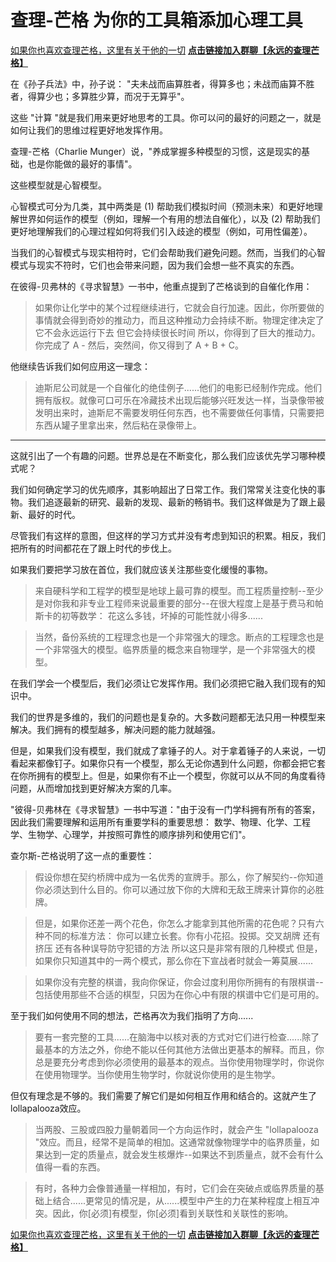 # 查理-芒格 为你的工具箱添加心理工具

[如果你也喜欢查理芒格，这里有关于他的一切](https://ayaseeri.gitbook.io/charlie-munger/)
**[点击链接加入群聊【永远的查理芒格】](https://qm.qq.com/q/FVBeXP6C8o)**


在《孙子兵法》中，孙子说： "夫未战而庙算胜者，得算多也；未战而庙算不胜者，得算少也；多算胜少算，而况于无算乎"。

这些 "计算 "就是我们用来更好地思考的工具。你可以问的最好的问题之一，就是如何让我们的思维过程更好地发挥作用。

查理-芒格（Charlie Munger）说，"养成掌握多种模型的习惯，这是现实的基础，也是你能做的最好的事情"。

这些模型就是心智模型。

心智模式可分为几类，其中两类是 (1) 帮助我们模拟时间（预测未来）和更好地理解世界如何运作的模型（例如，理解一个有用的想法自催化），以及 (2) 帮助我们更好地理解我们的心理过程如何将我们引入歧途的模型（例如，可用性偏差）。

当我们的心智模式与现实相符时，它们会帮助我们避免问题。然而，当我们的心智模式与现实不符时，它们也会带来问题，因为我们会想一些不真实的东西。

在彼得-贝弗林的《寻求智慧》一书中，他重点提到了芒格谈到的自催化作用：

> 如果你让化学中的某个过程继续进行，它就会自行加速。因此，你所要做的事情就会得到奇妙的推动力，而且这种推动力会持续不断。物理定律决定了它不会永远运行下去 但它会持续很长时间 所以，你得到了巨大的推动力。你完成了 A - 然后，突然间，你又得到了 A + B + C。

他继续告诉我们如何应用这一理念：

> 迪斯尼公司就是一个自催化的绝佳例子......他们的电影已经制作完成。他们拥有版权。就像可口可乐在冷藏技术出现后能够兴旺发达一样，当录像带被发明出来时，迪斯尼不需要发明任何东西，也不需要做任何事情，只需要把东西从罐子里拿出来，然后粘在录像带上。

***

这就引出了一个有趣的问题。世界总是在不断变化，那么我们应该优先学习哪种模式呢？

我们如何确定学习的优先顺序，其影响超出了日常工作。我们常常关注变化快的事物。我们追逐最新的研究、最新的发现、最新的畅销书。我们这样做是为了跟上最新、最好的时代。

尽管我们有这样的意图，但这样的学习方式并没有考虑到知识的积累。相反，我们把所有的时间都花在了跟上时代的步伐上。

如果我们要把学习放在首位，我们就应该关注那些变化缓慢的事物。

> 来自硬科学和工程学的模型是地球上最可靠的模型。而工程质量控制--至少是对你我和非专业工程师来说最重要的部分--在很大程度上是基于费马和帕斯卡的初等数学： 花这么多钱，坏掉的可能性就小得多......

> 当然，备份系统的工程理念也是一个非常强大的理念。断点的工程理念也是一个非常强大的模型。临界质量的概念来自物理学，是一个非常强大的模型。

在我们学会一个模型后，我们必须让它发挥作用。我们必须把它融入我们现有的知识中。

我们的世界是多维的，我们的问题也是复杂的。大多数问题都无法只用一种模型来解决。我们拥有的模型越多，解决问题的能力就越强。

但是，如果我们没有模型，我们就成了拿锤子的人。对于拿着锤子的人来说，一切看起来都像钉子。如果你只有一个模型，那么无论你遇到什么问题，你都会把它套在你所拥有的模型上。但是，如果你有不止一个模型，你就可以从不同的角度看待问题，从而增加找到更好解决方案的几率。

"彼得-贝弗林在《寻求智慧》一书中写道："由于没有一门学科拥有所有的答案，因此我们需要理解和运用所有重要学科的重要思想： 数学、物理、化学、工程学、生物学、心理学，并按照可靠性的顺序排列和使用它们"。

查尔斯-芒格说明了这一点的重要性：

> 假设你想在契约桥牌中成为一名优秀的宣牌手。那么，你了解契约--你知道你必须达到什么目的。你可以通过放下你的大牌和无敌王牌来计算你的必胜牌。

> 但是，如果你还差一两个花色，你怎么才能拿到其他所需的花色呢？只有六种不同的标准方法： 你可以建立长套。你有小花招。投掷。交叉胡牌 还有挤压 还有各种误导防守犯错的方法 所以这只是非常有限的几种模式 但是，如果你只知道其中的一两个模式，那么你在下宣战者时就会一筹莫展......

> 如果你没有完整的棋谱，我向你保证，你会过度利用你所拥有的有限棋谱--包括使用那些不合适的棋型，只因为在你心中有限的棋谱中它们是可用的。

至于我们如何使用不同的想法，芒格再次为我们指明了方向......

> 要有一套完整的工具......在脑海中以核对表的方式对它们进行检查......除了最基本的方法之外，你绝不能以任何其他方法做出更基本的解释。而且，你总是要充分考虑到你必须使用的最基本的观点。当你使用物理学时，你说你在使用物理学。当你使用生物学时，你就说你使用的是生物学。

但仅有理念是不够的。我们需要了解它们是如何相互作用和结合的。这就产生了 lollapalooza效应。

> 当两股、三股或四股力量朝着同一个方向运作时，就会产生 "lollapalooza "效应。而且，经常不是简单的相加。这通常就像物理学中的临界质量，如果达到一定的质量点，就会发生核爆炸--如果达不到质量点，就不会有什么值得一看的东西。

> 有时，各种力会像普通量一样相加，有时，它们会在突破点或临界质量的基础上结合......更常见的情况是，从......模型中产生的力在某种程度上相互冲突。因此，你[必须]有模型，你[必须]看到关联性和关联性的影响。

[如果你也喜欢查理芒格，这里有关于他的一切](https://ayaseeri.gitbook.io/charlie-munger/)
**[点击链接加入群聊【永远的查理芒格】](https://qm.qq.com/q/FVBeXP6C8o)**
